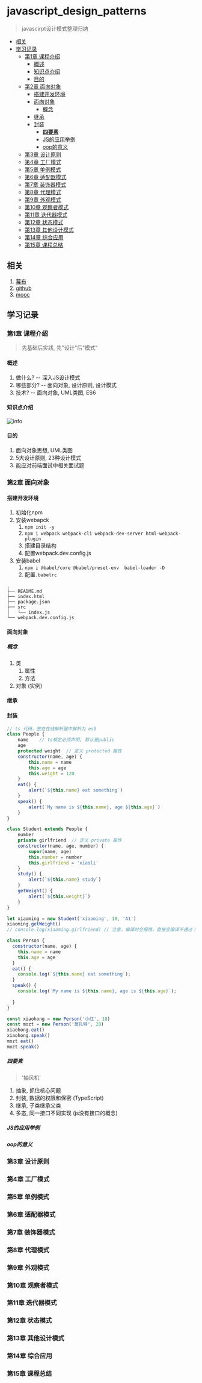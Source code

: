 # javascript_design_patterns<!-- omit in toc -->
> javascirpt设计模式整理归纳

- [相关](#%E7%9B%B8%E5%85%B3)
- [学习记录](#%E5%AD%A6%E4%B9%A0%E8%AE%B0%E5%BD%95)
  - [第1章 课程介绍](#%E7%AC%AC1%E7%AB%A0-%E8%AF%BE%E7%A8%8B%E4%BB%8B%E7%BB%8D)
    - [概述](#%E6%A6%82%E8%BF%B0)
    - [知识点介绍](#%E7%9F%A5%E8%AF%86%E7%82%B9%E4%BB%8B%E7%BB%8D)
    - [目的](#%E7%9B%AE%E7%9A%84)
  - [第2章 面向对象](#%E7%AC%AC2%E7%AB%A0-%E9%9D%A2%E5%90%91%E5%AF%B9%E8%B1%A1)
    - [搭建开发环境](#%E6%90%AD%E5%BB%BA%E5%BC%80%E5%8F%91%E7%8E%AF%E5%A2%83)
    - [面向对象](#%E9%9D%A2%E5%90%91%E5%AF%B9%E8%B1%A1)
      - [概念](#%E6%A6%82%E5%BF%B5)
    - [继承](#%E7%BB%A7%E6%89%BF)
    - [封装](#%E5%B0%81%E8%A3%85)
      - [**四要素**](#%E5%9B%9B%E8%A6%81%E7%B4%A0)
      - [JS的应用举例](#JS%E7%9A%84%E5%BA%94%E7%94%A8%E4%B8%BE%E4%BE%8B)
      - [oop的意义](#oop%E7%9A%84%E6%84%8F%E4%B9%89)
  - [第3章 设计原则](#%E7%AC%AC3%E7%AB%A0-%E8%AE%BE%E8%AE%A1%E5%8E%9F%E5%88%99)
  - [第4章 工厂模式](#%E7%AC%AC4%E7%AB%A0-%E5%B7%A5%E5%8E%82%E6%A8%A1%E5%BC%8F)
  - [第5章 单例模式](#%E7%AC%AC5%E7%AB%A0-%E5%8D%95%E4%BE%8B%E6%A8%A1%E5%BC%8F)
  - [第6章 适配器模式](#%E7%AC%AC6%E7%AB%A0-%E9%80%82%E9%85%8D%E5%99%A8%E6%A8%A1%E5%BC%8F)
  - [第7章 装饰器模式](#%E7%AC%AC7%E7%AB%A0-%E8%A3%85%E9%A5%B0%E5%99%A8%E6%A8%A1%E5%BC%8F)
  - [第8章 代理模式](#%E7%AC%AC8%E7%AB%A0-%E4%BB%A3%E7%90%86%E6%A8%A1%E5%BC%8F)
  - [第9章 外观模式](#%E7%AC%AC9%E7%AB%A0-%E5%A4%96%E8%A7%82%E6%A8%A1%E5%BC%8F)
  - [第10章 观察者模式](#%E7%AC%AC10%E7%AB%A0-%E8%A7%82%E5%AF%9F%E8%80%85%E6%A8%A1%E5%BC%8F)
  - [第11章 迭代器模式](#%E7%AC%AC11%E7%AB%A0-%E8%BF%AD%E4%BB%A3%E5%99%A8%E6%A8%A1%E5%BC%8F)
  - [第12章 状态模式](#%E7%AC%AC12%E7%AB%A0-%E7%8A%B6%E6%80%81%E6%A8%A1%E5%BC%8F)
  - [第13章 其他设计模式](#%E7%AC%AC13%E7%AB%A0-%E5%85%B6%E4%BB%96%E8%AE%BE%E8%AE%A1%E6%A8%A1%E5%BC%8F)
  - [第14章 综合应用](#%E7%AC%AC14%E7%AB%A0-%E7%BB%BC%E5%90%88%E5%BA%94%E7%94%A8)
  - [第15章 课程总结](#%E7%AC%AC15%E7%AB%A0-%E8%AF%BE%E7%A8%8B%E6%80%BB%E7%BB%93)

## 相关
1. [幕布](https://mubu.com/doc/qSgtiCBCP0)
2. [github](https://github.com/GivenCui/javascript_design_patterns)
3. [mooc](https://coding.imooc.com/learn/list/255.html)

## 学习记录
### 第1章 课程介绍
> 先基础后实践, 先"设计"后"模式"
#### 概述
1. 做什么? -- 深入JS设计模式
2. 哪些部分? -- 面向对象, 设计原则, 设计模式
3. 技术? -- 面向对象, UML类图, ES6
#### 知识点介绍
![info](./img/info.png)
#### 目的
1. 面向对象思想, UML类图
2. 5大设计原则, 23种设计模式
3. 能应对前端面试中相关面试题
### 第2章 面向对象
#### 搭建开发环境
1. 初始化npm
2. 安装webapck
   1. `npm init -y`
   2. `npm i webpack webpack-cli webpack-dev-server html-webpack-plugin`
   3. 搭建目录结构
   4. 配置webpack.dev.config.js
3. 安装babel
   1. `npm i @babel/core @babel/preset-env  babel-loader -D`
   2. 配置`.babelrc`
```
.
├── README.md
├── index.html
├── package.json
├── src
│   └── index.js
└── webpack.dev.config.js

```
#### 面向对象
##### 概念
1. 类
   1. 属性
   2. 方法 
2. 对象 (实例)
#### 继承
#### 封装

```js
// ts 代码，放在在线解析器中解析为 es5
class People {
    name    // ts规定必须声明, 默认是public
    age
    protected weight  // 定义 protected 属性
    constructor(name, age) {
        this.name = name
        this.age = age
        this.weight = 120
    }
    eat() {
        alert(`${this.name} eat something`)
    }
    speak() {
        alert(`My name is ${this.name}, age ${this.age}`)
    }
}

class Student extends People {
    number
    private girlfriend  // 定义 private 属性
    constructor(name, age, number) {
        super(name, age)
        this.number = number
        this.girlfriend = 'xiaoli'
    }
    study() {
        alert(`${this.name} study`)
    }
    getWeight() { 
        alert(`${this.weight}`)
    }
}

let xiaoming = new Student('xiaoming', 10, 'A1')
xiaoming.getWeight()
// console.log(xiaoming.girlfriend) // 注意，编译时会报错，直接会编译不通过！！！
```

```js
class Person {
  constructor(name, age) {
    this.name = name
    this.age = age
  }
  eat() {
    console.log(`${this.name} eat something`);
  }
  speak() {
    console.log(`My name is ${this.name}, age is ${this.age}`);
    
  }
}

const xiaohong = new Person('小红', 18)
const mozt = new Person('莫扎特', 28)
xiaohong.eat()
xiaohong.speak()
mozt.eat()
mozt.speak()

```
##### **四要素**
> '抽风机'
1. 抽象, 抓住核心问题
2. 封装, 数据的权限和保密 (TypeScript)
3. 继承, 子类继承父类
4. 多态, 同一接口不同实现 (js没有接口的概念)
##### JS的应用举例
##### oop的意义
### 第3章 设计原则
### 第4章 工厂模式
### 第5章 单例模式
### 第6章 适配器模式
### 第7章 装饰器模式
### 第8章 代理模式
### 第9章 外观模式
### 第10章 观察者模式
### 第11章 迭代器模式
### 第12章 状态模式
### 第13章 其他设计模式
### 第14章 综合应用
### 第15章 课程总结
